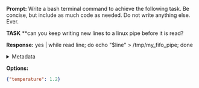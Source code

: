 **Prompt:**
Write a bash terminal command to achieve the following task.
Be concise, but include as much code as needed. Do not write anything else. Ever.

**TASK**
**can you keep writing new lines to a linux pipe before it is read?


**Response:**
yes | while read line; do echo "$line" > /tmp/my_fifo_pipe; done

<details><summary>Metadata</summary>

- Duration: 1899 ms
- Datetime: 2024-01-09T10:53:32.887487
- Model: gpt-4-1106-preview

</details>

**Options:**
```json
{"temperature": 1.2}
```

